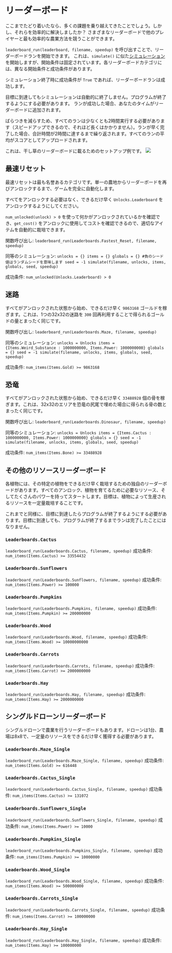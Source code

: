# リーダーボード
ここまでたどり着いたなら、多くの課題を乗り越えてきたことでしょう。しかし、それらを効率的に解決しましたか？
さまざまなリーダーボードで他のプレイヤーと最も効率的な農業方法を競うことができます。

`leaderboard_run(leaderboard, filename, speedup)` を呼び出すことで、リーダーボードランを開始できます。
これは、`simulate()` に似た[シミュレーション](docs/unlocks/simulation.md)を開始しますが、開始条件は固定されています。各リーダーボードカテゴリには、異なる開始条件と成功条件があります。

シミュレーション終了時に成功条件が `True` であれば、リーダーボードランは成功します。

目標に到達してもシミュレーションは自動的に終了しません。プログラムが終了するようにする必要があります。
ランが成功した場合、あなたのタイムがリーダーボードに追加されます。

ばらつきを減らすため、すべてのランは少なくとも2時間実行する必要があります（スピードアップできるので、それほど長くはかかりません）。ランが早く完了した場合、合計時間が2時間に達するまで繰り返されます。すべてのランの平均がスコアとしてアップロードされます。

これは、干し草のリーダーボードに載るためのセットアップ例です。
![](LeaderboardSetup400)

## 最速リセット
最速リセットは最も名誉あるカテゴリです。単一の農地からリーダーボードを再びアンロックするまで、ゲームを完全に自動化します。

すべてをアンロックする必要はなく、できるだけ早く `Unlocks.Leaderboard` をアンロックするようにしてください。

`num_unlocked(unlock) > 0` を使って何かがアンロックされているかを確認でき、`get_cost()` をアンロックに使用してコストを確認できるので、適切なアイテムを自動的に栽培できます。

関数呼び出し:
`leaderboard_run(Leaderboards.Fastest_Reset, filename, speedup)`

同等のシミュレーション:
`unlocks = {}
items = {}
globals = {}
#負のシード値はランダムシードを意味します
seed = -1
simulate(filename, unlocks, items, globals, seed, speedup)`

成功条件:
`num_unlocked(Unlocks.Leaderboard) > 0`

## 迷路
すべてがアンロックされた状態から始め、できるだけ早く `9863168` ゴールドを稼ぎます。これは、1つの32x32の迷路を `300` 回再利用することで得られるゴールドの量とまったく同じです。

関数呼び出し:
`leaderboard_run(Leaderboards.Maze, filename, speedup)`

同等のシミュレーション:
`unlocks = Unlocks
items = {Items.Weird_Substance : 1000000000, Items.Power: 1000000000}
globals = {}
seed = -1
simulate(filename, unlocks, items, globals, seed, speedup)`

成功条件:
`num_items(Items.Gold) >= 9863168`

## 恐竜
すべてがアンロックされた状態から始め、できるだけ早く `33488928` 個の骨を稼ぎます。これは、32x32のエリアを恐竜の尻尾で埋めた場合に得られる骨の数とまったく同じです。

関数呼び出し:
`leaderboard_run(Leaderboards.Dinosaur, filename, speedup)`

同等のシミュレーション:
`unlocks = Unlocks
items = {Items.Cactus : 1000000000, Items.Power: 1000000000}
globals = {}
seed = -1
simulate(filename, unlocks, items, globals, seed, speedup)`

成功条件:
`num_items(Items.Bone) >= 33488928`

## その他のリソースリーダーボード
各植物には、その特定の植物をできるだけ早く栽培するための独自のリーダーボードがあります。すべてのアンロック、植物を育てるために必要なリソース、そしてたくさんのパワーを持ってスタートします。目標は、植物によって生産されるリソースを一定量栽培することです。

これまでと同様に、目標に到達したらプログラムが終了するようにする必要があります。目標に到達しても、プログラムが終了するまでランは完了したことにはなりません。

### `Leaderboards.Cactus`
`leaderboard_run(Leaderboards.Cactus, filename, speedup)`
成功条件: `num_items(Items.Cactus) >= 33554432`

### `Leaderboards.Sunflowers`
`leaderboard_run(Leaderboards.Sunflowers, filename, speedup)`
成功条件: `num_items(Items.Power) >= 100000`

### `Leaderboards.Pumpkins`
`leaderboard_run(Leaderboards.Pumpkins, filename, speedup)`
成功条件: `num_items(Items.Pumpkin) >= 200000000`

### `Leaderboards.Wood`
`leaderboard_run(Leaderboards.Wood, filename, speedup)`
成功条件: `num_items(Items.Wood) >= 10000000000`

### `Leaderboards.Carrots`
`leaderboard_run(Leaderboards.Carrots, filename, speedup)`
成功条件: `num_items(Items.Carrot) >= 2000000000`

### `Leaderboards.Hay`
`leaderboard_run(Leaderboards.Hay, filename, speedup)`
成功条件: `num_items(Items.Hay) >= 2000000000`

## シングルドローンリーダーボード
シングルドローンで農業を行うリーダーボードもあります。ドローンは1台、農場は8x8で、一定量のリソースをできるだけ早く獲得する必要があります。

### `Leaderboards.Maze_Single`
`leaderboard_run(Leaderboards.Maze_Single, filename, speedup)`
成功条件: `num_items(Items.Gold) >= 616448`

### `Leaderboards.Cactus_Single`
`leaderboard_run(Leaderboards.Cactus_Single, filename, speedup)`
成功条件: `num_items(Items.Cactus) >= 131072`

### `Leaderboards.Sunflowers_Single`
`leaderboard_run(Leaderboards.Sunflowers_Single, filename, speedup)`
成功条件: `num_items(Items.Power) >= 10000`

### `Leaderboards.Pumpkins_Single`
`leaderboard_run(Leaderboards.Pumpkins_Single, filename, speedup)`
成功条件: `num_items(Items.Pumpkin) >= 10000000`

### `Leaderboards.Wood_Single`
`leaderboard_run(Leaderboards.Wood_Single, filename, speedup)`
成功条件: `num_items(Items.Wood) >= 500000000`

### `Leaderboards.Carrots_Single`
`leaderboard_run(Leaderboards.Carrots_Single, filename, speedup)`
成功条件: `num_items(Items.Carrot) >= 100000000`

### `Leaderboards.Hay_Single`
`leaderboard_run(Leaderboards.Hay_Single, filename, speedup)`
成功条件: `num_items(Items.Hay) >= 100000000`